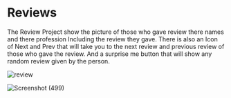 # Reviews

The Review Project show the picture of those who gave review there names and there profession Including the review they gave. There is also an Icon of Next and Prev that will take you to the next review and previous review of those who gave the review. And a surprise me button that will show any random review given by the person.


![review](https://user-images.githubusercontent.com/88320958/222716702-cbf9d115-9904-4e66-b541-5a21fef46e3e.png)


![Screenshot (499)](https://user-images.githubusercontent.com/88320958/222716713-52c88100-a8e2-4458-be74-274621f63d5d.png)
